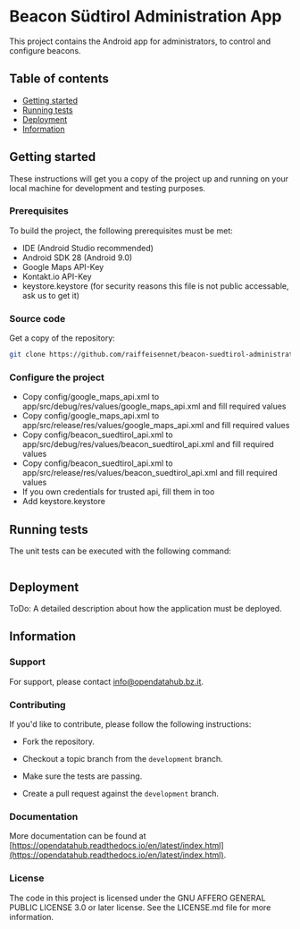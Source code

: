 # Beacon Südtirol Administration App

This project contains the Android app for administrators, to control and configure beacons.

## Table of contents

- [Getting started](#getting-started)
- [Running tests](#running-tests)
- [Deployment](#deployment)
- [Information](#information)

## Getting started

These instructions will get you a copy of the project up and running
on your local machine for development and testing purposes.

### Prerequisites

To build the project, the following prerequisites must be met:

* IDE (Android Studio recommended)
* Android SDK 28 (Android 9.0)
* Google Maps API-Key
* Kontakt.io API-Key
* keystore.keystore (for security reasons this file is not public accessable, ask us to get it)

### Source code

Get a copy of the repository:

```bash
git clone https://github.com/raiffeisennet/beacon-suedtirol-administration-android.git
```

### Configure the project

* Copy config/google_maps_api.xml to app/src/debug/res/values/google_maps_api.xml and fill required values
* Copy config/google_maps_api.xml to app/src/release/res/values/google_maps_api.xml and fill required values
* Copy config/beacon_suedtirol_api.xml to app/src/debug/res/values/beacon_suedtirol_api.xml and fill required values
* Copy config/beacon_suedtirol_api.xml to app/src/release/res/values/beacon_suedtirol_api.xml and fill required values
* If you own credentials for trusted api, fill them in too
* Add keystore.keystore

## Running tests

The unit tests can be executed with the following command:

```bash

```

## Deployment

ToDo: A detailed description about how the application must be deployed.


## Information

### Support

For support, please contact [info@opendatahub.bz.it](mailto:info@opendatahub.bz.it).

### Contributing

If you'd like to contribute, please follow the following instructions:

- Fork the repository.

- Checkout a topic branch from the `development` branch.

- Make sure the tests are passing.

- Create a pull request against the `development` branch.

### Documentation

More documentation can be found at [https://opendatahub.readthedocs.io/en/latest/index.html](https://opendatahub.readthedocs.io/en/latest/index.html).

### License

The code in this project is licensed under the GNU AFFERO GENERAL PUBLIC LICENSE 3.0 or later license.
See the LICENSE.md file for more information.
